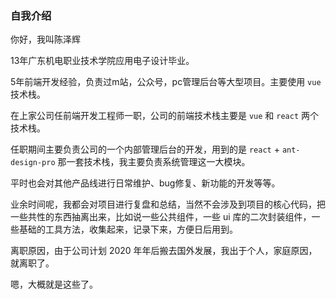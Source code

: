 ### 自我介绍

你好，我叫陈泽辉

13年广东机电职业技术学院应用电子设计毕业。

5年前端开发经验，负责过m站，公众号，pc管理后台等大型项目。主要使用 `vue` 技术栈。

在上家公司任前端开发工程师一职，公司的前端技术栈主要是 `vue` 和 `react` 两个技术栈。

任职期间主要负责公司的一个内部管理后台的开发，用到的是 `react` + `ant-design-pro` 那一套技术栈，我主要负责系统管理这一大模块。

平时也会对其他产品线进行日常维护、bug修复、新功能的开发等等。

业余时间呢，我都会对项目进行复盘和总结，当然不会涉及到项目的核心代码，把一些共性的东西抽离出来，比如说一些公共组件，一些 ui 库的二次封装组件，一些基础的工具方法，收集起来，记录下来，方便日后用到。

离职原因，由于公司计划 2020 年年后搬去国外发展，我出于个人，家庭原因，就离职了。

嗯，大概就是这些了。